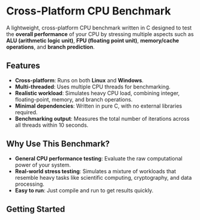 # Cross-Platform CPU Benchmark

A lightweight, cross-platform CPU benchmark written in C designed to test the **overall performance** of your CPU by stressing multiple aspects such as **ALU (arithmetic logic unit)**, **FPU (floating point unit)**, **memory/cache operations**, and **branch prediction**.

## Features

- **Cross-platform**: Runs on both **Linux** and **Windows**.
- **Multi-threaded**: Uses multiple CPU threads for benchmarking.
- **Realistic workload**: Simulates heavy CPU load, combining integer, floating-point, memory, and branch operations.
- **Minimal dependencies**: Written in pure C, with no external libraries required.
- **Benchmarking output**: Measures the total number of iterations across all threads within 10 seconds.

## Why Use This Benchmark?

- **General CPU performance testing**: Evaluate the raw computational power of your system.
- **Real-world stress testing**: Simulates a mixture of workloads that resemble heavy tasks like scientific computing, cryptography, and data processing.
- **Easy to run**: Just compile and run to get results quickly.

##  Getting Started
